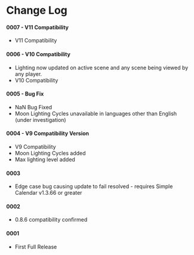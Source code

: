 # Change Log

#### 0007 - V11 Compatibility

- V11 Compatibility

#### 0006 - V10 Compatibility

- Lighting now updated on active scene and any scene being viewed by any player.
- V10 Compatibility

#### 0005 - Bug Fix

- NaN Bug Fixed
- Moon Lighting Cycles unavailable in languages other than English (under investigation)

#### 0004 - V9 Compatibility Version

- V9 Compatibility
- Moon Lighting Cycles added
- Max lighting level added

#### 0003

- Edge case bug causing update to fail resolved - requires Simple Calendar v1.3.66 or greater

#### 0002

- 0.8.6 compatibility confirmed

#### 0001

- First Full Release